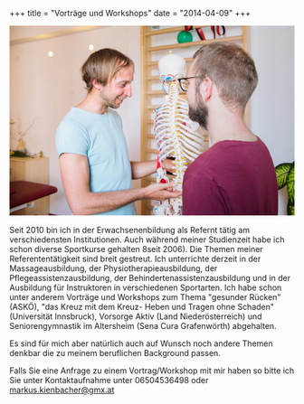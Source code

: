 +++
title = "Vorträge und Workshops"
date = "2014-04-09"
+++

<img src="/img/vortraege und workshops.jpg" >


Seit 2010 bin ich in der Erwachsenenbildung als Refernt tätig am verschiedensten Institutionen. Auch während meiner Studienzeit habe ich schon diverse Sportkurse gehalten 8seit 2006).  Die Themen meiner Referententätigkeit sind breit gestreut. Ich unterrichte derzeit in der Massageausbildung, der Physiotherapieausbildung, der Pflegeassistenzausbildung, der Behindertenassistenzausbildung und in der Ausbildung für Instruktoren in verschiedenen Sportarten.
Ich habe schon unter anderem Vorträge und Workshops zum Thema "gesunder Rücken" (ASKÖ), "das Kreuz mit dem Kreuz- Heben und Tragen ohne Schaden" (Universität Innsbruck), Vorsorge Aktiv (Land Niederösterreich) und Seniorengymnastik im Altersheim (Sena Cura Grafenwörth) abgehalten.

Es sind für mich aber natürlich auch auf Wunsch noch andere Themen denkbar die zu meinem beruflichen Background passen.

Falls Sie eine Anfrage zu einem Vortrag/Workshop mit mir haben so bitte ich Sie unter Kontaktaufnahme unter 06504536498 oder markus.kienbacher@gmx.at

